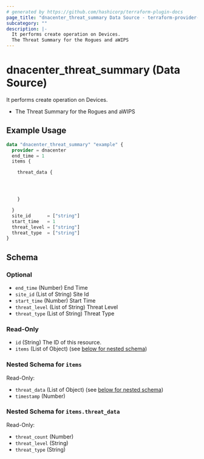 ```yaml
---
# generated by https://github.com/hashicorp/terraform-plugin-docs
page_title: "dnacenter_threat_summary Data Source - terraform-provider-dnacenter"
subcategory: ""
description: |-
  It performs create operation on Devices.
  The Threat Summary for the Rogues and aWIPS
---
```


# dnacenter_threat_summary (Data Source)

It performs create operation on Devices.

- The Threat Summary for the Rogues and aWIPS

## Example Usage

```terraform
data "dnacenter_threat_summary" "example" {
  provider = dnacenter
  end_time = 1
  items {

    threat_data {




    }

  }
  site_id      = ["string"]
  start_time   = 1
  threat_level = ["string"]
  threat_type  = ["string"]
}
```

<!-- schema generated by tfplugindocs -->
## Schema

### Optional

- `end_time` (Number) End Time
- `site_id` (List of String) Site Id
- `start_time` (Number) Start Time
- `threat_level` (List of String) Threat Level
- `threat_type` (List of String) Threat Type

### Read-Only

- `id` (String) The ID of this resource.
- `items` (List of Object) (see [below for nested schema](#nestedatt--items))

<a id="nestedatt--items"></a>
### Nested Schema for `items`

Read-Only:

- `threat_data` (List of Object) (see [below for nested schema](#nestedobjatt--items--threat_data))
- `timestamp` (Number)

<a id="nestedobjatt--items--threat_data"></a>
### Nested Schema for `items.threat_data`

Read-Only:

- `threat_count` (Number)
- `threat_level` (String)
- `threat_type` (String)
